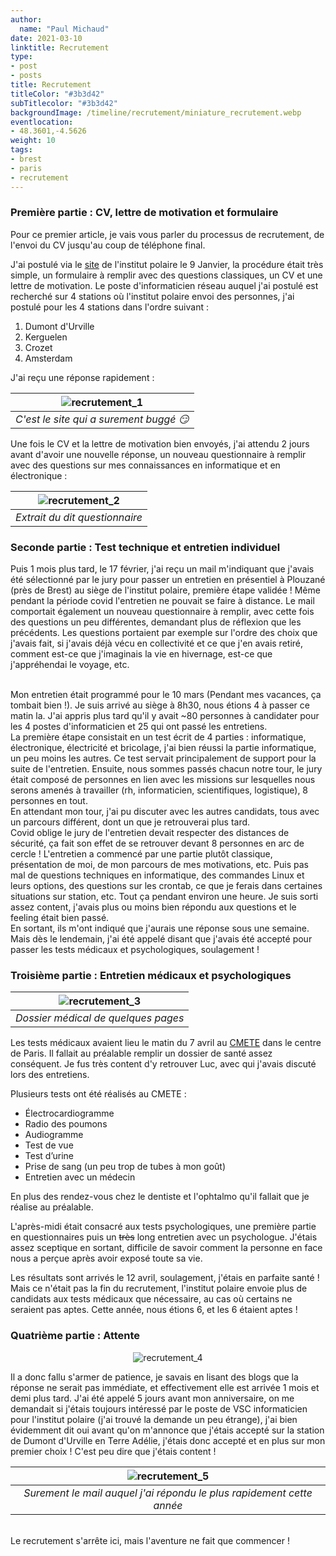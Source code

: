 ```yaml
---
author:
  name: "Paul Michaud"
date: 2021-03-10
linktitle: Recrutement
type:
- post
- posts
title: Recrutement
titleColor: "#3b3d42"
subTitlecolor: "#3b3d42"
backgroundImage: /timeline/recrutement/miniature_recrutement.webp
eventlocation: 
- 48.3601,-4.5626
weight: 10
tags:
- brest
- paris
- recrutement
---
```


### Première partie : CV, lettre de motivation et formulaire

Pour ce premier article, je vais vous parler du processus de recrutement, de l'envoi du CV jusqu'au coup de téléphone final.

J'ai postulé via le [site](https://rh.institut-polaire.fr/recrutement/postes-pourvoir/page/4/) de l'institut polaire le 9 Janvier, la procédure était très simple, un formulaire à remplir avec des questions classiques, un CV et une lettre de motivation.
Le poste d'informaticien réseau auquel j'ai postulé est recherché sur 4 stations où l'institut polaire envoi des personnes, j'ai postulé pour les 4 stations dans l'ordre suivant :
1. Dumont d'Urville
2. Kerguelen
3. Crozet
4. Amsterdam

J'ai reçu une réponse rapidement :

<center>

| ![recrutement_1](/timeline/recrutement/recrutement_1.webp) | 
|:--:| 
| *C'est le site qui a surement buggé :smirk:* |

</center>

Une fois le CV et la lettre de motivation bien envoyés, j'ai attendu 2 jours avant d'avoir une nouvelle réponse, un nouveau questionnaire à remplir avec des questions sur mes connaissances en informatique et en électronique :
<center>

| ![recrutement_2](/timeline/recrutement/recrutement_2.webp) | 
|:--:| 
| *Extrait du dit questionnaire* |

</center>

### Seconde partie : Test technique et entretien individuel

Puis 1 mois plus tard, le 17 février, j'ai reçu un mail m'indiquant que j'avais été sélectionné par le jury pour passer un entretien en présentiel à Plouzané (près de Brest) au siège de l'institut polaire, première étape validée ! Même pendant la période covid l'entretien ne pouvait se faire à distance. Le mail comportait également un nouveau questionnaire à remplir, avec cette fois des questions un peu différentes, demandant plus de réflexion que les précédents. Les questions portaient par exemple sur l'ordre des choix que j'avais fait, si j'avais déjà vécu en collectivité et ce que j'en avais retiré, comment est-ce que j'imaginais la vie en hivernage, est-ce que j'appréhendai le voyage, etc.

<br />
Mon entretien était programmé pour le 10 mars (Pendant mes vacances, ça tombait bien !). Je suis arrivé au siège à 8h30, nous étions 4 à passer ce matin la. J'ai appris plus tard qu'il y avait ~80 personnes à candidater pour les 4 postes d'informaticien et 25 qui ont passé les entretiens.

<br />
La première étape consistait en un test écrit de 4 parties : informatique, électronique, électricité et bricolage, j'ai bien réussi la partie informatique, un peu moins les autres. Ce test servait principalement de support pour la suite de l'entretien. Ensuite, nous sommes passés chacun notre tour, le jury était composé de personnes en lien avec les missions sur lesquelles nous serons amenés à travailler (rh, informaticien, scientifiques, logistique), 8 personnes en tout.

<br />
En attendant mon tour, j'ai pu discuter avec les autres candidats, tous avec un parcours différent, dont un que je retrouverai plus tard.

<br />
Covid oblige le jury de l'entretien devait respecter des distances de sécurité, ça fait son effet de se retrouver devant 8 personnes en arc de cercle !
L'entretien a commencé par une partie plutôt classique, présentation de moi, de mon parcours de mes motivations, etc. Puis pas mal de questions techniques en informatique, des commandes Linux et leurs options, des questions sur les crontab, ce que je ferais dans certaines situations sur station, etc. Tout ça pendant environ une heure. Je suis sorti assez content, j'avais plus ou moins bien répondu aux questions et le feeling était bien passé.

<br />
En sortant, ils m'ont indiqué que j'aurais une réponse sous une semaine. Mais dès le lendemain, j'ai été appelé disant que j'avais été accepté pour passer les tests médicaux et psychologiques, soulagement !

### Troisième partie : Entretien médicaux et psychologiques

<center>

| ![recrutement_3](/timeline/recrutement/recrutement_3.webp) | 
|:--:| 
| *Dossier médical de quelques pages* |

</center>

Les tests médicaux avaient lieu le matin du 7 avril au [CMETE](https://www.google.com/maps/place/CMETE+-+M%C3%A9decine+de+voyages/@48.8635484,2.3402375,15z/data=!4m2!3m1!1s0x0:0x2d04b28c54229fa8?sa=X&ved=2ahUKEwjc4dDGyPjzAhVzwjgGHeV6CzUQ_BJ6BAhDEAU) dans le centre de Paris. Il fallait au préalable remplir un dossier de santé assez conséquent. Je fus très content d'y retrouver Luc, avec qui j'avais discuté lors des entretiens. 

Plusieurs tests ont été réalisés au CMETE : 

- Électrocardiogramme
- Radio des poumons
- Audiogramme
- Test de vue
- Test d’urine
- Prise de sang (un peu trop de tubes à mon goût)
- Entretien avec un médecin

En plus des rendez-vous chez le dentiste et l'ophtalmo qu'il fallait que je réalise au préalable. 

L'après-midi était consacré aux tests psychologiques, une première partie en questionnaires puis un ~~très~~ long entretien avec un psychologue. J'étais assez sceptique en sortant, difficile de savoir comment la personne en face nous a perçue après avoir exposé toute sa vie.

Les résultats sont arrivés le 12 avril, soulagement, j'étais en parfaite santé ! Mais ce n'était pas la fin du recrutement, l'institut polaire envoie plus de candidats aux tests médicaux que nécessaire, au cas où certains ne seraient pas aptes. Cette année, nous étions 6, et les 6 étaient aptes !

### Quatrième partie : Attente

<center>

![recrutement_4](/timeline/recrutement/recrutement_4.webp)

</center>

Il a donc fallu s'armer de patience, je savais en lisant des blogs que la réponse ne serait pas immédiate, et effectivement elle est arrivée 1 mois et demi plus tard. J'ai été appelé 5 jours avant mon anniversaire, on me demandait si j'étais toujours intéressé par le poste de VSC informaticien pour l'institut polaire (j'ai trouvé la demande un peu étrange), j'ai bien évidemment dit oui avant qu'on m'annonce que j'étais accepté sur la station de Dumont d'Urville en Terre Adélie, j'étais donc accepté et en plus sur mon premier choix ! C'est peu dire que j'étais content !

<center>

| ![recrutement_5](/timeline/recrutement/recrutement_5.webp) | 
|:--:| 
| *Surement le mail auquel j'ai répondu le plus rapidement cette année* |

</center>

<br />
Le recrutement s'arrête ici, mais l'aventure ne fait que commencer !